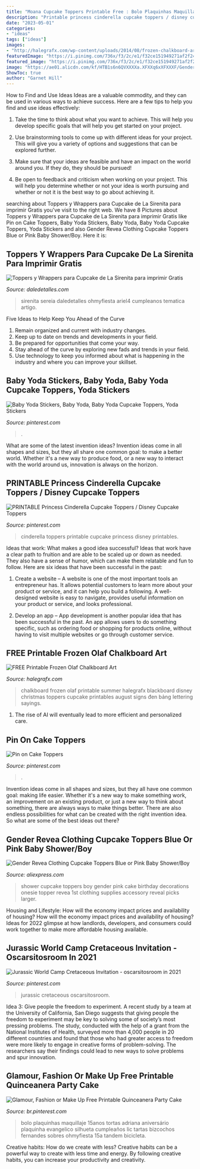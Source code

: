 ```yaml
---
title: "Moana Cupcake Toppers Printable Free : Bolo Plaquinhas Maquillaje 15anos Tortas Adriana Aniversário Plaquinha Evangelico Silhueta Cumpleaños Lic Tartas Bizcochos Fernandes Sobres Ohmyfiesta 15a Tandem Bicicleta"
description: "Printable princess cinderella cupcake toppers / disney cupcake toppers"
date: "2023-05-01"
categories:
- "ideas"
tags: ["ideas"]
images:
- "http://halegrafx.com/wp-content/uploads/2014/08/frozen-chalkboard-art.jpg?ad2502"
featuredImage: "https://i.pinimg.com/736x/f3/2c/e1/f32ce151949271af2f243fa068f13eaf.jpg"
featured_image: "https://i.pinimg.com/736x/f3/2c/e1/f32ce151949271af2f243fa068f13eaf.jpg"
image: "https://ae01.alicdn.com/kf/HTB1s6n6QVXXXXa.XFXXq6xXFXXXF/Gender-Revea-Clothing-Cupcake-Toppers-Blue-or-Pink-Baby-Shower-Boy-Girl-1st-Birthday-Party-Decorations.jpg"
ShowToc: true
author: "Garnet Hill"
---
```



How to Find and Use Ideas
Ideas are a valuable commodity, and they can be used in various ways to achieve success. Here are a few tips to help you find and use ideas effectively:
1. Take the time to think about what you want to achieve. This will help you develop specific goals that will help you get started on your project.

2. Use brainstorming tools to come up with different ideas for your project. This will give you a variety of options and suggestions that can be explored further.

3. Make sure that your ideas are feasible and have an impact on the world around you. If they do, they should be pursued!

4. Be open to feedback and criticism when working on your project. This will help you determine whether or not your idea is worth pursuing and whether or not it is the best way to go about achieving it.

	

		
searching about Toppers y Wrappers para Cupcake de La Sirenita para imprimir Gratis you've visit to the right web. We have 8 Pictures about Toppers y Wrappers para Cupcake de La Sirenita para imprimir Gratis like Pin on Cake Toppers, Baby Yoda Stickers, Baby Yoda, Baby Yoda Cupcake Toppers, Yoda Stickers and also Gender Revea Clothing Cupcake Toppers Blue or Pink Baby Shower/Boy. Here it is:
		
    
## Toppers Y Wrappers Para Cupcake De La Sirenita Para Imprimir Gratis

<img loading=lazy src="https://i2.wp.com/www.daledetalles.com/wp-content/uploads/2016/02/princesa-ariel4.png" onerror="this.onerror=null;this.src='https://tse4.mm.bing.net/th?id=OIP.cdQCUQRiAb1Q-ws3iQsbggHaDR&amp;pid=15.1';" alt="Toppers y Wrappers para Cupcake de La Sirenita para imprimir Gratis">

_Source: daledetalles.com_

>sirenita sereia daledetalles ohmyfiesta ariel4 cumpleanos tematica artigo. 

	

Five Ideas to Help Keep You Ahead of the Curve
1. Remain organized and current with industry changes.
2. Keep up to date on trends and developments in your field.
3. Be prepared for opportunities that come your way.
4. Stay ahead of the curve by exploring new fads and trends in your field.
5. Use technology to keep you informed about what is happening in the industry and where you can improve your skillset.

    
## Baby Yoda Stickers, Baby Yoda, Baby Yoda Cupcake Toppers, Yoda Stickers

<img loading=lazy src="https://i.pinimg.com/736x/d5/4c/b1/d54cb10fcdeb2162bf60c0b8b63a1d1d.jpg" onerror="this.onerror=null;this.src='https://tse3.mm.bing.net/th?id=OIP.3Py6NVWeGgGK5kZO8gRptwHaHa&amp;pid=15.1';" alt="Baby Yoda Stickers, Baby Yoda, Baby Yoda Cupcake Toppers, Yoda Stickers">

_Source: pinterest.com_

>. 

	

What are some of the latest invention ideas?
Invention ideas come in all shapes and sizes, but they all share one common goal: to make a better world. Whether it's a new way to produce food, or a new way to interact with the world around us, innovation is always on the horizon.

    
## PRINTABLE Princess Cinderella Cupcake Toppers / Disney Cupcake Toppers

<img loading=lazy src="https://i.pinimg.com/736x/f3/2c/e1/f32ce151949271af2f243fa068f13eaf.jpg" onerror="this.onerror=null;this.src='https://tse4.mm.bing.net/th?id=OIP.s4vn8jHJBPSCepfxrI68bQHaHa&amp;pid=15.1';" alt="PRINTABLE Princess Cinderella Cupcake Toppers / Disney Cupcake Toppers">

_Source: pinterest.com_

>cinderella toppers printable cupcake princess disney printables. 

	

Ideas that work: What makes a good idea successful?
Ideas that work have a clear path to fruition and are able to be scaled up or down as needed. They also have a sense of humor, which can make them relatable and fun to follow. Here are six ideas that have been successful in the past:
1. Create a website – A website is one of the most important tools an entrepreneur has. It allows potential customers to learn more about your product or service, and it can help you build a following. A well-designed website is easy to navigate, provides useful information on your product or service, and looks professional.

2. Develop an app – App development is another popular idea that has been successful in the past. An app allows users to do something specific, such as ordering food or shopping for products online, without having to visit multiple websites or go through customer service.

    
## FREE Printable Frozen Olaf Chalkboard Art

<img loading=lazy src="http://halegrafx.com/wp-content/uploads/2014/08/frozen-chalkboard-art.jpg?ad2502" onerror="this.onerror=null;this.src='https://tse1.mm.bing.net/th?id=OIP.zlww3wnewHsFw0o0xKVoJQHaHa&amp;pid=15.1';" alt="FREE Printable Frozen Olaf Chalkboard Art">

_Source: halegrafx.com_

>chalkboard frozen olaf printable summer halegrafx blackboard disney christmas toppers cupcake printables august signs đen bảng lettering sayings. 

	

1. The rise of AI will eventually lead to more efficient and personalized care. 

    
## Pin On Cake Toppers

<img loading=lazy src="https://i.pinimg.com/736x/0f/b5/d4/0fb5d478a50876f603347974091fe4e6.jpg" onerror="this.onerror=null;this.src='https://tse4.mm.bing.net/th?id=OIP.hYkbHVFsjWDWJuRuNQdgkQHaJ3&amp;pid=15.1';" alt="Pin on Cake Toppers">

_Source: pinterest.com_

>. 

	

Invention ideas come in all shapes and sizes, but they all have one common goal: making life easier. Whether it's a new way to make something work, an improvement on an existing product, or just a new way to think about something, there are always ways to make things better. There are also endless possibilities for what can be created with the right invention idea. So what are some of the best ideas out there?

    
## Gender Revea Clothing Cupcake Toppers Blue Or Pink Baby Shower/Boy

<img loading=lazy src="https://ae01.alicdn.com/kf/HTB1s6n6QVXXXXa.XFXXq6xXFXXXF/Gender-Revea-Clothing-Cupcake-Toppers-Blue-or-Pink-Baby-Shower-Boy-Girl-1st-Birthday-Party-Decorations.jpg" onerror="this.onerror=null;this.src='https://tse4.mm.bing.net/th?id=OIP.pDkUnDy19RpJPrQN_gOqFQHaHa&amp;pid=15.1';" alt="Gender Revea Clothing Cupcake Toppers Blue or Pink Baby Shower/Boy">

_Source: aliexpress.com_

>shower cupcake toppers boy gender pink cake birthday decorations onesie topper revea 1st clothing supplies accessory reveal picks larger. 

	

Housing and Lifestyle: How will the economy impact prices and availability of housing?
How will the economy impact prices and availability of housing? 
Ideas for 2022 glimpse at how landlords, developers, and consumers could work together to make more affordable housing available.

    
## Jurassic World Camp Cretaceous Invitation - Oscarsitosroom In 2021

<img loading=lazy src="https://i.pinimg.com/736x/8c/aa/d1/8caad174182fbb82a66cc67e49de7010.jpg" onerror="this.onerror=null;this.src='https://tse4.mm.bing.net/th?id=OIP.mbckqPw3H11rGoClKSrVRwHaKX&amp;pid=15.1';" alt="Jurassic World Camp Cretaceous Invitation - oscarsitosroom in 2021">

_Source: pinterest.com_

>jurassic cretaceous oscarsitosroom. 

	

Idea 3: Give people the freedom to experiment.
A recent study by a team at the University of California, San Diego suggests that giving people the freedom to experiment may be key to solving some of society’s most pressing problems. The study, conducted with the help of a grant from the National Institutes of Health, surveyed more than 4,000 people in 20 different countries and found that those who had greater access to freedom were more likely to engage in creative forms of problem-solving. The researchers say their findings could lead to new ways to solve problems and spur innovation.

    
## Glamour, Fashion Or Make Up Free Printable Quinceanera Party Cake

<img loading=lazy src="https://i.pinimg.com/736x/84/7e/3b/847e3b94ec9a2443a82e5b39d51f6e13.jpg" onerror="this.onerror=null;this.src='https://tse1.mm.bing.net/th?id=OIP.4mLJIRBdR8H38AcKcQov0AHaLA&amp;pid=15.1';" alt="Glamour, Fashion or Make Up Free Printable Quinceanera Party Cake">

_Source: br.pinterest.com_

>bolo plaquinhas maquillaje 15anos tortas adriana aniversário plaquinha evangelico silhueta cumpleaños lic tartas bizcochos fernandes sobres ohmyfiesta 15a tandem bicicleta. 

	

Creative habits: How do we create with less?
Creative habits can be a powerful way to create with less time and energy. By following creative habits, you can increase your productivity and creativity.

